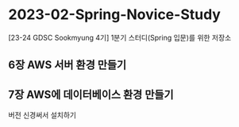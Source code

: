 # 2023-02-Spring-Novice-Study
[23-24 GDSC Sookmyung 4기] 1분기 스터디(Spring 입문)를 위한 저장소

## 6장 AWS 서버 환경 만들기

## 7장 AWS에 데이터베이스 환경 만들기

버전 신경써서 설치하기
